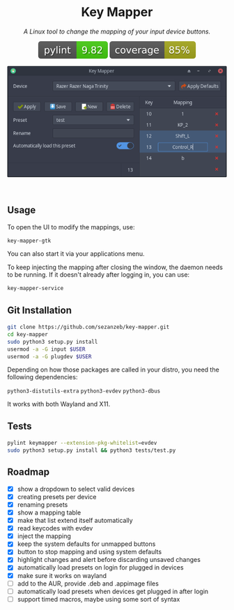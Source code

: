 <h1 align="center">Key Mapper</h1>

<p align="center"><i>A Linux tool to change the mapping of your input device buttons.</i></p>

<p align="center"><img src="readme/pylint.svg"/> <img src="readme/coverage.svg"/></p>

<p align="center">
<img src="readme/screenshot.png"/>
</p>
<br/>

## Usage

To open the UI to modify the mappings, use:

```bash
key-mapper-gtk
```

You can also start it via your applications menu.

To keep injecting the mapping after closing the window, the daemon needs to
be running. If it doesn't already after logging in, you can use:

```bash
key-mapper-service
```

## Git Installation

```bash
git clone https://github.com/sezanzeb/key-mapper.git
cd key-mapper
sudo python3 setup.py install
usermod -a -G input $USER
usermod -a -G plugdev $USER
```

Depending on how those packages are called in your distro,
you need the following dependencies:

`python3-distutils-extra` `python3-evdev` `python3-dbus`

It works with both Wayland and X11.

## Tests

```bash
pylint keymapper --extension-pkg-whitelist=evdev
sudo python3 setup.py install && python3 tests/test.py
```

## Roadmap

- [x] show a dropdown to select valid devices
- [x] creating presets per device
- [x] renaming presets
- [x] show a mapping table
- [x] make that list extend itself automatically
- [x] read keycodes with evdev
- [x] inject the mapping
- [x] keep the system defaults for unmapped buttons
- [x] button to stop mapping and using system defaults
- [x] highlight changes and alert before discarding unsaved changes
- [x] automatically load presets on login for plugged in devices
- [x] make sure it works on wayland
- [ ] add to the AUR, provide .deb and .appimage files
- [ ] automatically load presets when devices get plugged in after login
- [ ] support timed macros, maybe using some sort of syntax
